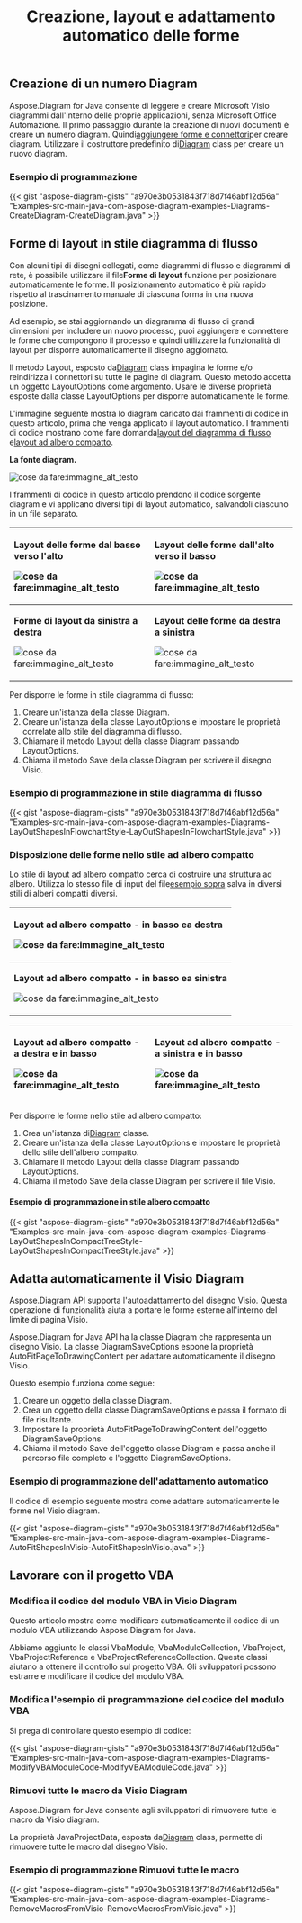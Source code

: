 ﻿---
title: Creazione, layout e adattamento automatico delle forme
type: docs
weight: 10
url: /it/java/create-layout-and-auto-fit-shapes/
---
## **Creazione di un numero Diagram**
 Aspose.Diagram for Java consente di leggere e creare Microsoft Visio diagrammi dall'interno delle proprie applicazioni, senza Microsoft Office Automazione. Il primo passaggio durante la creazione di nuovi documenti è creare un numero diagram. Quindi[aggiungere forme e connettori](/diagram/it/java/add-and-connect-visio-shapes/)per creare diagram. Utilizzare il costruttore predefinito di[Diagram](https://reference.aspose.com/diagram/java/com.aspose.diagram/diagram) class per creare un nuovo diagram.
### **Esempio di programmazione**
{{< gist "aspose-diagram-gists" "a970e3b0531843f718d7f46abf12d56a" "Examples-src-main-java-com-aspose-diagram-examples-Diagrams-CreateDiagram-CreateDiagram.java" >}}
## **Forme di layout in stile diagramma di flusso**
 Con alcuni tipi di disegni collegati, come diagrammi di flusso e diagrammi di rete, è possibile utilizzare il file**Forme di layout** funzione per posizionare automaticamente le forme. Il posizionamento automatico è più rapido rispetto al trascinamento manuale di ciascuna forma in una nuova posizione.

Ad esempio, se stai aggiornando un diagramma di flusso di grandi dimensioni per includere un nuovo processo, puoi aggiungere e connettere le forme che compongono il processo e quindi utilizzare la funzionalità di layout per disporre automaticamente il disegno aggiornato.

 Il metodo Layout, esposto da[Diagram](https://reference.aspose.com/diagram/java/com.aspose.diagram/diagram) class impagina le forme e/o reindirizza i connettori su tutte le pagine di diagram. Questo metodo accetta un oggetto LayoutOptions come argomento. Usare le diverse proprietà esposte dalla classe LayoutOptions per disporre automaticamente le forme.

L'immagine seguente mostra lo diagram caricato dai frammenti di codice in questo articolo, prima che venga applicato il layout automatico. I frammenti di codice mostrano come fare domanda[layout del diagramma di flusso](/diagram/it/java/create-2c-layout-and-auto-fit-shapes/) e[layout ad albero compatto](/diagram/it/java/create-2c-layout-and-auto-fit-shapes/).

**La fonte diagram.** 

![cose da fare:immagine_alt_testo](create-layout-and-auto-fit-shapes_1.png)

I frammenti di codice in questo articolo prendono il codice sorgente diagram e vi applicano diversi tipi di layout automatico, salvandoli ciascuno in un file separato.

|<p>**Layout delle forme dal basso verso l'alto** </p><p>![cose da fare:immagine_alt_testo](create-layout-and-auto-fit-shapes_2.png)</p>|<p>**Layout delle forme dall'alto verso il basso** </p><p>![cose da fare:immagine_alt_testo](create-layout-and-auto-fit-shapes_3.png)</p>|
|:- |:- |
|<p>**Forme di layout da sinistra a destra** </p><p>![cose da fare:immagine_alt_testo](create-layout-and-auto-fit-shapes_4.png)</p>|<p>**Layout delle forme da destra a sinistra** </p><p>![cose da fare:immagine_alt_testo](create-layout-and-auto-fit-shapes_5.png)</p>|
Per disporre le forme in stile diagramma di flusso:

1. Creare un'istanza della classe Diagram.
1. Creare un'istanza della classe LayoutOptions e impostare le proprietà correlate allo stile del diagramma di flusso.
1. Chiamare il metodo Layout della classe Diagram passando LayoutOptions.
1. Chiama il metodo Save della classe Diagram per scrivere il disegno Visio.
### **Esempio di programmazione in stile diagramma di flusso**
{{< gist "aspose-diagram-gists" "a970e3b0531843f718d7f46abf12d56a" "Examples-src-main-java-com-aspose-diagram-examples-Diagrams-LayOutShapesInFlowchartStyle-LayOutShapesInFlowchartStyle.java" >}}
### **Disposizione delle forme nello stile ad albero compatto**
 Lo stile di layout ad albero compatto cerca di costruire una struttura ad albero. Utilizza lo stesso file di input del file[esempio sopra](/diagram/it/java/create-2c-layout-and-auto-fit-shapes/) salva in diversi stili di alberi compatti diversi.

|<p>**Layout ad albero compatto - in basso ea destra** </p><p>![cose da fare:immagine_alt_testo](create-layout-and-auto-fit-shapes_6.png)</p>|
|:- |
|<p>**Layout ad albero compatto - in basso ea sinistra** </p><p>![cose da fare:immagine_alt_testo](create-layout-and-auto-fit-shapes_7.png)</p>|


|<p>**Layout ad albero compatto - a destra e in basso** </p><p>![cose da fare:immagine_alt_testo](create-layout-and-auto-fit-shapes_8.png)</p>|<p>**Layout ad albero compatto - a sinistra e in basso** </p><p>![cose da fare:immagine_alt_testo](create-layout-and-auto-fit-shapes_9.png)</p>|
|:- |:- |
Per disporre le forme nello stile ad albero compatto:

1.  Crea un'istanza di[Diagram](https://reference.aspose.com/diagram/java/com.aspose.diagram/diagram) classe.
1. Creare un'istanza della classe LayoutOptions e impostare le proprietà dello stile dell'albero compatto.
1. Chiamare il metodo Layout della classe Diagram passando LayoutOptions.
1. Chiama il metodo Save della classe Diagram per scrivere il file Visio.
#### **Esempio di programmazione in stile albero compatto**
{{< gist "aspose-diagram-gists" "a970e3b0531843f718d7f46abf12d56a" "Examples-src-main-java-com-aspose-diagram-examples-Diagrams-LayOutShapesInCompactTreeStyle-LayOutShapesInCompactTreeStyle.java" >}}
## **Adatta automaticamente il Visio Diagram**
Aspose.Diagram API supporta l'autoadattamento del disegno Visio. Questa operazione di funzionalità aiuta a portare le forme esterne all'interno del limite di pagina Visio.

Aspose.Diagram for Java API ha la classe Diagram che rappresenta un disegno Visio. La classe DiagramSaveOptions espone la proprietà AutoFitPageToDrawingContent per adattare automaticamente il disegno Visio.

Questo esempio funziona come segue:

1. Creare un oggetto della classe Diagram.
1. Crea un oggetto della classe DiagramSaveOptions e passa il formato di file risultante.
1. Impostare la proprietà AutoFitPageToDrawingContent dell'oggetto DiagramSaveOptions.
1. Chiama il metodo Save dell'oggetto classe Diagram e passa anche il percorso file completo e l'oggetto DiagramSaveOptions.
### **Esempio di programmazione dell'adattamento automatico**
Il codice di esempio seguente mostra come adattare automaticamente le forme nel Visio diagram.

{{< gist "aspose-diagram-gists" "a970e3b0531843f718d7f46abf12d56a" "Examples-src-main-java-com-aspose-diagram-examples-Diagrams-AutoFitShapesInVisio-AutoFitShapesInVisio.java" >}}
## **Lavorare con il progetto VBA**
### **Modifica il codice del modulo VBA in Visio Diagram**
Questo articolo mostra come modificare automaticamente il codice di un modulo VBA utilizzando Aspose.Diagram for Java.

Abbiamo aggiunto le classi VbaModule, VbaModuleCollection, VbaProject, VbaProjectReference e VbaProjectReferenceCollection. Queste classi aiutano a ottenere il controllo sul progetto VBA. Gli sviluppatori possono estrarre e modificare il codice del modulo VBA.
### **Modifica l'esempio di programmazione del codice del modulo VBA**
Si prega di controllare questo esempio di codice:

{{< gist "aspose-diagram-gists" "a970e3b0531843f718d7f46abf12d56a" "Examples-src-main-java-com-aspose-diagram-examples-Diagrams-ModifyVBAModuleCode-ModifyVBAModuleCode.java" >}}
### **Rimuovi tutte le macro da Visio Diagram**
Aspose.Diagram for Java consente agli sviluppatori di rimuovere tutte le macro da Visio diagram.

La proprietà JavaProjectData, esposta da[Diagram](https://reference.aspose.com/diagram/java/com.aspose.diagram/diagram) class, permette di rimuovere tutte le macro dal disegno Visio.
### **Esempio di programmazione Rimuovi tutte le macro**
{{< gist "aspose-diagram-gists" "a970e3b0531843f718d7f46abf12d56a" "Examples-src-main-java-com-aspose-diagram-examples-Diagrams-RemoveMacrosFromVisio-RemoveMacrosFromVisio.java" >}}
